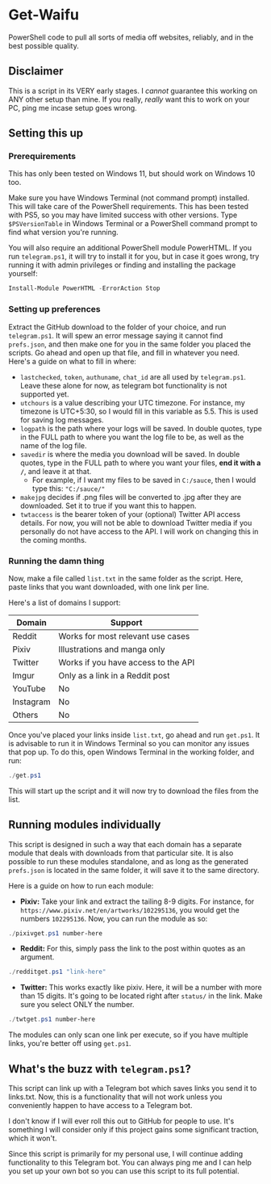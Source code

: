 # Get-Waifu
PowerShell code to pull all sorts of media off websites, reliably, and in the best possible quality.

## Disclaimer
This is a script in its VERY early stages. I *cannot* guarantee this working on ANY other setup than mine. If you really, *really* want this to work on your PC, ping me incase setup goes wrong.

## Setting this up

### Prerequirements
This has only been tested on Windows 11, but should work on Windows 10 too.

Make sure you have Windows Terminal (not command prompt) installed. This will take care of the PowerShell requirements. This has been tested with PS5, so you may have limited success with other versions. Type ```$PSVersionTable``` in Windows Terminal or a PowerShell command prompt to find what version you're running.

You will also require an additional PowerShell module PowerHTML. If you run `telegram.ps1`, it will try to install it for you, but in case it goes wrong, try running it with admin privileges or finding and installing the package yourself:

```powershell
Install-Module PowerHTML -ErrorAction Stop
```

### Setting up preferences
Extract the GitHub download to the folder of your choice, and run `telegram.ps1`. It will spew an error message saying it cannot find `prefs.json`, and then make one for you in the same folder you placed the scripts. Go ahead and open up that file, and fill in whatever you need. Here's a guide on what to fill in where:

- `lastchecked`, `token`, `authuname`, `chat_id` are all used by `telegram.ps1`. Leave these alone for now, as telegram bot functionality is not supported yet.
- `utchours` is a value describing your UTC timezone. For instance, my timezone is UTC+5:30, so I would fill in this variable as 5.5. This is used for saving log messages.
- `logpath` is the path where your logs will be saved. In double quotes, type in the FULL path to where you want the log file to be, as well as the name of the log file.
- `savedir` is where the media you download will be saved. In double quotes, type in the FULL path to where you want your files, **end it with a `/`**, and leave it at that.
  - For example, if I want my files to be saved in `C:/sauce`, then I would type this: `"C:/sauce/"`
- `makejpg` decides if .png files will be converted to .jpg after they are downloaded. Set it to true if you want this to happen.
- `twtaccess` is the bearer token of your (optional) Twitter API access details. For now, you will not be able to download Twitter media if you personally do not have access to the API. I will work on changing this in the coming months.

### Running the damn thing
Now, make a file called `list.txt` in the same folder as the script. Here, paste links that you want downloaded, with one link per line.

Here's a list of domains I support:

| Domain | Support |
| --- | --- |
| Reddit | Works for most relevant use cases |
| Pixiv | Illustrations and manga only |
| Twitter | Works if you have access to the API |
| Imgur | Only as a link in a Reddit post |
| YouTube | No |
| Instagram | No |
| Others | No |

Once you've placed your links inside `list.txt`, go ahead and run `get.ps1`. It is advisable to run it in Windows Terminal so you can monitor any issues that pop up. To do this, open Windows Terminal in the working folder, and run:

```powershell
./get.ps1
```

This will start up the script and it will now try to download the files from the list.

## Running modules individually
This script is designed in such a way that each domain has a separate module that deals with downloads from that particular site. It is also possible to run these modules standalone, and as long as the generated `prefs.json` is located in the same folder, it will save it to the same directory.

Here is a guide on how to run each module:

- **Pixiv:** Take your link and extract the tailing 8-9 digits. For instance, for `https://www.pixiv.net/en/artworks/102295136`, you would get the numbers `102295136`. Now, you can run the module as so:
```powershell
./pixivget.ps1 number-here
```
- **Reddit:** For this, simply pass the link to the post within quotes as an argument.
```powershell
./redditget.ps1 "link-here"
```
- **Twitter:** This works exactly like pixiv. Here, it will be a number with more than 15 digits. It's going to be located right after `status/` in the link. Make sure you select ONLY the number.
```powershell
./twtget.ps1 number-here
```

The modules can only scan one link per execute, so if you have multiple links, you're better off using `get.ps1`.

## What's the buzz with `telegram.ps1`?
This script can link up with a Telegram bot which saves links you send it to links.txt. Now, this is a functionality that will not work unless you  conveniently happen to have access to a Telegram bot.

I don't know if I will ever roll this out to GitHub for people to use. It's something I will consider only if this project gains some significant traction, which it won't.

Since this script is primarily for my personal use, I will continue adding functionality to this Telegram bot. You can always ping me and I can help you set up your own bot so you can use this script to its full potential.
